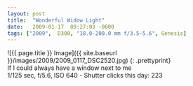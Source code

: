 ```yaml
---
layout: post
title:  "Wonderful Widow Light"
date:   2009-01-17  09:27:03 -0600
tags: ["2009",  D300, "18.0-200.0 mm f/3.5-5.6", Genesis]
---
```

![{{ page.title }} Image]({{ site.baseurl }}/images/2009/2009_0117_DSC2520.jpg)
{: .prettyprint}  
If I could always have a window next to me  
1/125 sec, f/5.6, ISO 640 - Shutter clicks this day: 223